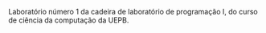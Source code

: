 Laboratório número 1 da cadeira de laboratório de programação I, do curso de ciência da computação da UEPB.
